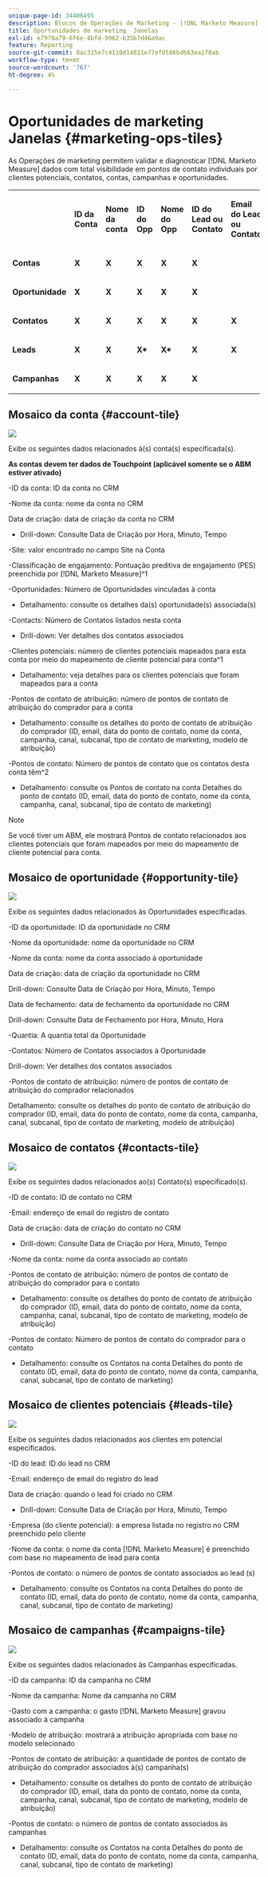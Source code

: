 ```yaml
---
unique-page-id: 34406495
description: Blocos de Operações de Marketing - [!DNL Marketo Measure] - Documentação do produto
title: Oportunidades de marketing  Janelas
exl-id: e7978a79-6f6e-4bfd-9962-b35b7d46a9ac
feature: Reporting
source-git-commit: 8ac315e7c4110d14811e77ef0586bd663ea1f8ab
workflow-type: tm+mt
source-wordcount: '767'
ht-degree: 4%

---
```


# Oportunidades de marketing  Janelas {#marketing-ops-tiles}

As Operações de marketing permitem validar e diagnosticar [!DNL Marketo Measure] dados com total visibilidade em pontos de contato individuais por clientes potenciais, contatos, contas, campanhas e oportunidades.

<table> 
 <colgroup> 
  <col> 
  <col> 
  <col> 
  <col> 
  <col> 
  <col> 
  <col> 
  <col> 
  <col> 
  <col> 
  <col> 
  <col> 
  <col> 
 </colgroup> 
 <tbody> 
  <tr> 
   <td><br></td> 
   <td><p><strong>ID da Conta</strong></p></td> 
   <td><p><strong>Nome da conta</strong></p></td> 
   <td><p><strong>ID do Opp</strong></p></td> 
   <td><p><strong>Nome do Opp</strong></p></td> 
   <td><p><strong>ID do Lead ou Contato</strong></p></td> 
   <td><p><strong>Email do Lead ou Contato</strong></p></td> 
   <td><p><strong>ID da campanha</strong></p></td> 
   <td><p><strong>Oportunidade Ganha</strong></p></td> 
   <td><p><strong>Data de criação do aplicativo</strong></p></td> 
   <td><p><strong>Data de Fechamento do Opp</strong></p></td> 
   <td><p><strong>Data do Touchpoint</strong></p></td> 
   <td><p><strong>Modelo de atribuição</strong></p></td> 
  </tr> 
  <tr> 
   <td><p><strong>Contas</strong></p></td> 
   <td><strong>X</strong></td> 
   <td><strong>X</strong></td> 
   <td><strong>X</strong></td> 
   <td><strong>X</strong></td> 
   <td><strong>X</strong></td> 
   <td><br></td> 
   <td><strong>X</strong></td> 
   <td><strong>X</strong></td> 
   <td><strong>X</strong></td> 
   <td><strong>X</strong></td> 
   <td><strong>X</strong></td> 
   <td><strong>X</strong></td> 
  </tr> 
  <tr> 
   <td><p><strong>Oportunidade</strong></p></td> 
   <td><strong>X</strong></td> 
   <td><strong>X</strong></td> 
   <td><strong>X</strong></td> 
   <td><strong>X</strong></td> 
   <td><strong>X</strong></td> 
   <td><br></td> 
   <td><strong>X</strong></td> 
   <td><strong>X</strong></td> 
   <td><strong>X</strong></td> 
   <td><strong>X</strong></td> 
   <td><strong>X</strong></td> 
   <td><strong>X</strong></td> 
  </tr> 
  <tr> 
   <td><p><strong>Contatos</strong></p></td> 
   <td><strong>X</strong></td> 
   <td><strong>X</strong></td> 
   <td><strong>X</strong></td> 
   <td><strong>X</strong></td> 
   <td><strong>X</strong></td> 
   <td><strong>X</strong></td> 
   <td><strong>X</strong></td> 
   <td><strong>X</strong></td> 
   <td><strong>X</strong></td> 
   <td><strong>X</strong></td> 
   <td><strong>X</strong></td> 
   <td><strong>X</strong></td> 
  </tr> 
  <tr> 
   <td><p><strong>Leads</strong></p></td> 
   <td><strong>X</strong></td> 
   <td><strong>X</strong></td> 
   <td><strong>X*</strong></td> 
   <td><strong>X*</strong></td> 
   <td><strong>X</strong></td> 
   <td><strong>X</strong></td> 
   <td><strong>X</strong></td> 
   <td><strong>X*</strong></td> 
   <td><strong>X*</strong></td> 
   <td><strong>X*</strong></td> 
   <td><strong>X</strong></td> 
   <td><strong>X</strong></td> 
  </tr> 
  <tr> 
   <td><p><strong>Campanhas</strong></p></td> 
   <td><strong>X</strong></td> 
   <td><strong>X</strong></td> 
   <td><strong>X</strong></td> 
   <td><strong>X</strong></td> 
   <td><strong>X</strong></td> 
   <td><br></td> 
   <td><strong>X</strong></td> 
   <td><strong>X</strong></td> 
   <td><strong>X</strong></td> 
   <td><strong>X</strong></td> 
   <td><strong>X</strong></td> 
   <td><strong>X</strong></td> 
  </tr> 
 </tbody> 
</table>

## Mosaico da conta {#account-tile}

![](assets/one-1.png)

Exibe os seguintes dados relacionados à(s) conta(s) especificada(s).

**As contas devem ter dados de Touchpoint (aplicável somente se o ABM estiver ativado)**

-ID da conta: ID da conta no CRM

-Nome da conta: nome da conta no CRM

Data de criação: data de criação da conta no CRM

* Drill-down: Consulte Data de Criação por Hora, Minuto, Tempo

-Site: valor encontrado no campo Site na Conta

-Classificação de engajamento: Pontuação preditiva de engajamento (PES) preenchida por [!DNL Marketo Measure]^1

-Oportunidades: Número de Oportunidades vinculadas à conta

* Detalhamento: consulte os detalhes da(s) oportunidade(s) associada(s)

-Contacts: Número de Contatos listados nesta conta

* Drill-down: Ver detalhes dos contatos associados

-Clientes potenciais: número de clientes potenciais mapeados para esta conta por meio do mapeamento de cliente potencial para conta^1

* Detalhamento: veja detalhes para os clientes potenciais que foram mapeados para a conta

-Pontos de contato de atribuição: número de pontos de contato de atribuição do comprador para a conta

* Detalhamento: consulte os detalhes do ponto de contato de atribuição do comprador (ID, email, data do ponto de contato, nome da conta, campanha, canal, subcanal, tipo de contato de marketing, modelo de atribuição)

-Pontos de contato: Número de pontos de contato que os contatos desta conta têm^2

* Detalhamento: consulte os Pontos de contato na conta Detalhes do ponto de contato (ID, email, data do ponto de contato, nome da conta, campanha, canal, subcanal, tipo de contato de marketing)

>[!NOTE]
>
>Se você tiver um ABM, ele mostrará Pontos de contato relacionados aos clientes potenciais que foram mapeados por meio do mapeamento de cliente potencial para conta.

## Mosaico de oportunidade {#opportunity-tile}

![](assets/two-1.png)

Exibe os seguintes dados relacionados às Oportunidades especificadas.

-ID da oportunidade: ID da oportunidade no CRM

-Nome da oportunidade: nome da oportunidade no CRM

-Nome da conta: nome da conta associado à oportunidade

Data de criação: data de criação da oportunidade no CRM

Drill-down: Consulte Data de Criação por Hora, Minuto, Tempo

Data de fechamento: data de fechamento da oportunidade no CRM

Drill-down: Consulte Data de Fechamento por Hora, Minuto, Hora

-Quantia: A quantia total da Oportunidade

-Contatos: Número de Contatos associados à Oportunidade

Drill-down: Ver detalhes dos contatos associados

-Pontos de contato de atribuição: número de pontos de contato de atribuição do comprador relacionados

Detalhamento: consulte os detalhes do ponto de contato de atribuição do comprador (ID, email, data do ponto de contato, nome da conta, campanha, canal, subcanal, tipo de contato de marketing, modelo de atribuição)

## Mosaico de contatos {#contacts-tile}

![](assets/three-1.png)

Exibe os seguintes dados relacionados ao(s) Contato(s) especificado(s).

-ID de contato: ID de contato no CRM

-Email: endereço de email do registro de contato

Data de criação: data de criação do contato no CRM

* Drill-down: Consulte Data de Criação por Hora, Minuto, Tempo

-Nome da conta: nome da conta associado ao contato

-Pontos de contato de atribuição: número de pontos de contato de atribuição do comprador para o contato

* Detalhamento: consulte os detalhes do ponto de contato de atribuição do comprador (ID, email, data do ponto de contato, nome da conta, campanha, canal, subcanal, tipo de contato de marketing, modelo de atribuição)

-Pontos de contato: Número de pontos de contato do comprador para o contato

* Detalhamento: consulte os Contatos na conta Detalhes do ponto de contato (ID, email, data do ponto de contato, nome da conta, campanha, canal, subcanal, tipo de contato de marketing)

## Mosaico de clientes potenciais {#leads-tile}

![](assets/four-1.png)

Exibe os seguintes dados relacionados aos clientes em potencial especificados.

-ID do lead: ID do lead no CRM

-Email: endereço de email do registro do lead

Data de criação: quando o lead foi criado no CRM

* Drill-down: Consulte Data de Criação por Hora, Minuto, Tempo

-Empresa (do cliente potencial): a empresa listada no registro no CRM preenchido pelo cliente

-Nome da conta: o nome da conta [!DNL Marketo Measure] é preenchido com base no mapeamento de lead para conta

-Pontos de contato: o número de pontos de contato associados ao lead (s)

* Detalhamento: consulte os Contatos na conta Detalhes do ponto de contato (ID, email, data do ponto de contato, nome da conta, campanha, canal, subcanal, tipo de contato de marketing)

## Mosaico de campanhas {#campaigns-tile}

![](assets/five-1.png)

Exibe os seguintes dados relacionados às Campanhas especificadas.

-ID da campanha: ID da campanha no CRM

-Nome da campanha: Nome da campanha no CRM

-Gasto com a campanha: o gasto [!DNL Marketo Measure] gravou associado à campanha

-Modelo de atribuição: mostrará a atribuição apropriada com base no modelo selecionado

-Pontos de contato de atribuição: a quantidade de pontos de contato de atribuição do comprador associados à(s) campanha(s)

* Detalhamento: consulte os detalhes do ponto de contato de atribuição do comprador (ID, email, data do ponto de contato, nome da conta, campanha, canal, subcanal, tipo de contato de marketing, modelo de atribuição)

-Pontos de contato: o número de pontos de contato associados às campanhas

* Detalhamento: consulte os Contatos na conta Detalhes do ponto de contato (ID, email, data do ponto de contato, nome da conta, campanha, canal, subcanal, tipo de contato de marketing)
